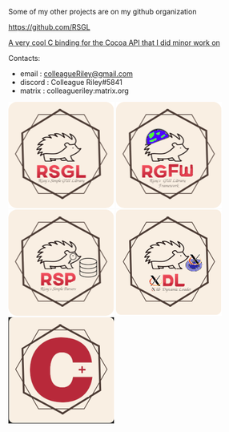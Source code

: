 Some of my other projects are on my github organization 

https://github.com/RSGL

[A very cool C binding for the Cocoa API that I did minor work on](https://github.com/EimaMei/Silicon)

Contacts:

- email : colleagueRiley@gmail.com
- discord : Colleague Riley#5841 
- matrix : colleagueriley:matrix.org

[![AltText](https://github.com/ColleagueRiley/ColleagueRiley/blob/main/rsgl.png?raw=true)](https://github.com/ColleagueRiley/RSGL)
[![AltText](https://github.com/ColleagueRiley/ColleagueRiley/blob/main/rgfw.png?raw=true)](https://github.com/ColleagueRiley/RGFW)
[![AltText](https://github.com/ColleagueRiley/ColleagueRiley/blob/main/rsp.png?raw=true)](https://github.com/ColleagueRiley/RSP)
[![AltText](https://github.com/ColleagueRiley/ColleagueRiley/blob/main/xdl.png?raw=true)](https://github.com/ColleagueRiley/XDL)
[![AltText](https://github.com/ColleagueRiley/ColleagueRiley/blob/main/cplus.png?raw=true)](https://github.com/ColleagueRiley/c-plus)